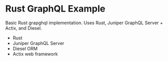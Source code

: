 # Rust GraphQL Example

Basic Rust grapghql implementation. Uses Rust, Juniper GraphQL Server + Actix, and Diesel.

- Rust
- Juniper GraphQL Server
- Diesel ORM
- Actix web framework
